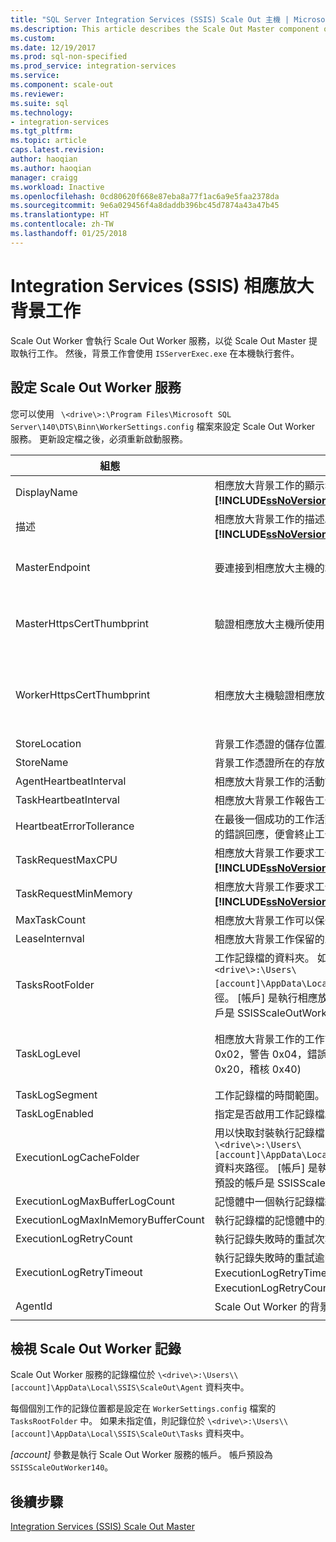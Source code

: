 ```yaml
---
title: "SQL Server Integration Services (SSIS) Scale Out 主機 | Microsoft Docs"
ms.description: This article describes the Scale Out Master component of SSIS Scale Out
ms.custom: 
ms.date: 12/19/2017
ms.prod: sql-non-specified
ms.prod_service: integration-services
ms.service: 
ms.component: scale-out
ms.reviewer: 
ms.suite: sql
ms.technology:
- integration-services
ms.tgt_pltfrm: 
ms.topic: article
caps.latest.revision: 
author: haoqian
ms.author: haoqian
manager: craigg
ms.workload: Inactive
ms.openlocfilehash: 0cd80620f668e87eba8a77f1ac6a9e5faa2378da
ms.sourcegitcommit: 9e6a029456f4a8daddb396bc45d7874a43a47b45
ms.translationtype: HT
ms.contentlocale: zh-TW
ms.lasthandoff: 01/25/2018
---
```

# <a name="integration-services-ssis-scale-out-worker"></a>Integration Services (SSIS) 相應放大背景工作

Scale Out Worker 會執行 Scale Out Worker 服務，以從 Scale Out Master 提取執行工作。 然後，背景工作會使用 `ISServerExec.exe` 在本機執行套件。

## <a name="configure-the-scale-out-worker-service"></a>設定 Scale Out Worker 服務
您可以使用 ` \<drive\>:\Program Files\Microsoft SQL Server\140\DTS\Binn\WorkerSettings.config` 檔案來設定 Scale Out Worker 服務。 更新設定檔之後，必須重新啟動服務。

組態  |描述  |預設值  
---------|---------|---------
DisplayName|相應放大背景工作的顯示名稱。 **未在 [!INCLUDE[ssNoVersion_md](../../includes/ssnoversion-md.md)] 2017 中使用。**|電腦名稱         
描述|相應放大背景工作的描述。 **未在 [!INCLUDE[ssNoVersion_md](../../includes/ssnoversion-md.md)] 2017 中使用。**|Empty         
MasterEndpoint|要連接到相應放大主機的端點。|在相應放大背景工作安裝期間設定的端點         
MasterHttpsCertThumbprint|驗證相應放大主機所使用的用戶端 SSL 憑證指紋|在相應放大背景工作安裝期間指定的用戶端憑證指紋。          
WorkerHttpsCertThumbprint|相應放大主機驗證相應放大背景工作所使用的憑證指紋。|在相應放大背景工作安裝期間自動建立並安裝的憑證指紋          
StoreLocation|背景工作憑證的儲存位置。|LocalMachine       
StoreName|背景工作憑證所在的存放區名稱。|My         
AgentHeartbeatInterval|相應放大背景工作的活動訊號間隔。|00:01:00         
TaskHeartbeatInterval|相應放大背景工作報告工作狀態的間隔。|00:00:10         
HeartbeatErrorTollerance|在最後一個成功的工作活動訊號時段後，如果收到活動訊號的錯誤回應，便會終止工作。|00:10:00      
TaskRequestMaxCPU|相應放大背景工作要求工作的 CPU 上限。 **未在 [!INCLUDE[ssNoVersion_md](../../includes/ssnoversion-md.md)] 2017 中使用。**|70.0         
TaskRequestMinMemory|相應放大背景工作要求工作的記憶體 MB 下限。 **未在 [!INCLUDE[ssNoVersion_md](../../includes/ssnoversion-md.md)] 2017 中使用。**|100.0         
MaxTaskCount|相應放大背景工作可以保留的最大工作數目。|10         
LeaseInternval|相應放大背景工作保留的工作租用間隔。|00:01:00         
TasksRootFolder|工作記錄檔的資料夾。 如果值空白，則會使用 `\<drive\>:\Users\[account]\AppData\Local\SSIS\Cluster\Tasks` 資料夾路徑。 [帳戶] 是執行相應放大背景工作服務的帳戶。 預設的帳戶是 SSISScaleOutWorker140。|Empty         
TaskLogLevel|相應放大背景工作的工作記錄層級。 (詳細資訊 0x01，資訊 0x02，警告 0x04，錯誤 0x08，進度 0x10，嚴重錯誤 0x20，稽核 0x40)|126 (資訊，警告，錯誤，進度，嚴重錯誤，稽核)     
TaskLogSegment|工作記錄檔的時間範圍。|00:00:00         
TaskLogEnabled|指定是否啟用工作記錄檔。|true         
ExecutionLogCacheFolder|用以快取封裝執行記錄檔的資料夾。 如果值空白，則會使用 ` \<drive\>:\Users\[account]\AppData\Local\SSIS\Cluster\Agent\ELogCache` 資料夾路徑。 [帳戶] 是執行相應放大背景工作服務的帳戶。 預設的帳戶是 SSISScaleOutWorker140。|Empty         
ExecutionLogMaxBufferLogCount|記憶體中一個執行記錄檔緩衝的最大快取執行記錄檔數目。|10000        
ExecutionLogMaxInMemoryBufferCount|執行記錄檔的記憶體中的最大執行記錄檔緩衝數目。|10         
ExecutionLogRetryCount|執行記錄失敗時的重試次數。|3
ExecutionLogRetryTimeout|執行記錄失敗時的重試逾時。 如果達到 ExecutionLogRetryTimeout，則會忽略 ExecutionLogRetryCount。 |7.00:00:00 (7 天)        
AgentId|Scale Out Worker 的背景工作代理程式識別碼|自動產生    
||||    

## <a name="view-the-scale-out-worker-log"></a>檢視 Scale Out Worker 記錄
Scale Out Worker 服務的記錄檔位於 `\<drive\>:\Users\\[account]\AppData\Local\SSIS\ScaleOut\Agent` 資料夾中。

每個個別工作的記錄位置都是設定在 `WorkerSettings.config` 檔案的 `TasksRootFolder` 中。 如果未指定值，則記錄位於 `\<drive\>:\Users\\[account]\AppData\Local\SSIS\ScaleOut\Tasks` 資料夾中。 

*[account]* 參數是執行 Scale Out Worker 服務的帳戶。 帳戶預設為 `SSISScaleOutWorker140`。

## <a name="next-steps"></a>後續步驟
[Integration Services (SSIS) Scale Out Master](integration-services-ssis-scale-out-master.md)
